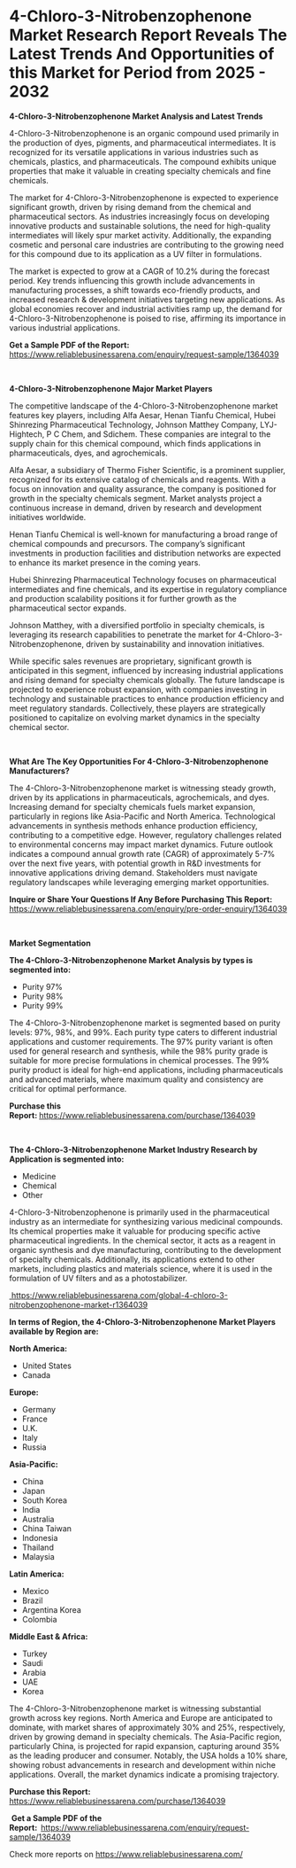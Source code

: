 <p><h1>4-Chloro-3-Nitrobenzophenone Market Research Report Reveals The Latest Trends And Opportunities of this Market for Period from 2025 - 2032</h1></p><p><strong>4-Chloro-3-Nitrobenzophenone Market Analysis and Latest Trends</strong></p>
<p><p>4-Chloro-3-Nitrobenzophenone is an organic compound used primarily in the production of dyes, pigments, and pharmaceutical intermediates. It is recognized for its versatile applications in various industries such as chemicals, plastics, and pharmaceuticals. The compound exhibits unique properties that make it valuable in creating specialty chemicals and fine chemicals.</p><p>The market for 4-Chloro-3-Nitrobenzophenone is expected to experience significant growth, driven by rising demand from the chemical and pharmaceutical sectors. As industries increasingly focus on developing innovative products and sustainable solutions, the need for high-quality intermediates will likely spur market activity. Additionally, the expanding cosmetic and personal care industries are contributing to the growing need for this compound due to its application as a UV filter in formulations.</p><p>The market is expected to grow at a CAGR of 10.2% during the forecast period. Key trends influencing this growth include advancements in manufacturing processes, a shift towards eco-friendly products, and increased research & development initiatives targeting new applications. As global economies recover and industrial activities ramp up, the demand for 4-Chloro-3-Nitrobenzophenone is poised to rise, affirming its importance in various industrial applications.</p></p>
<p><strong>Get a Sample PDF of the Report:&nbsp;</strong> <a href="https://www.reliablebusinessarena.com/enquiry/request-sample/1364039?utm_campaign=2175&utm_medium=2&utm_source=Github&utm_content=ia&utm_term=03042025&utm_id=4-chloro-3-nitrobenzophenone">https://www.reliablebusinessarena.com/enquiry/request-sample/1364039</a></p>
<p>&nbsp;</p>
<p><strong>4-Chloro-3-Nitrobenzophenone Major Market Players</strong></p>
<p><p>The competitive landscape of the 4-Chloro-3-Nitrobenzophenone market features key players, including Alfa Aesar, Henan Tianfu Chemical, Hubei Shinrezing Pharmaceutical Technology, Johnson Matthey Company, LYJ-Hightech, P C Chem, and Sdichem. These companies are integral to the supply chain for this chemical compound, which finds applications in pharmaceuticals, dyes, and agrochemicals.</p><p>Alfa Aesar, a subsidiary of Thermo Fisher Scientific, is a prominent supplier, recognized for its extensive catalog of chemicals and reagents. With a focus on innovation and quality assurance, the company is positioned for growth in the specialty chemicals segment. Market analysts project a continuous increase in demand, driven by research and development initiatives worldwide.</p><p>Henan Tianfu Chemical is well-known for manufacturing a broad range of chemical compounds and precursors. The company’s significant investments in production facilities and distribution networks are expected to enhance its market presence in the coming years.</p><p>Hubei Shinrezing Pharmaceutical Technology focuses on pharmaceutical intermediates and fine chemicals, and its expertise in regulatory compliance and production scalability positions it for further growth as the pharmaceutical sector expands.</p><p>Johnson Matthey, with a diversified portfolio in specialty chemicals, is leveraging its research capabilities to penetrate the market for 4-Chloro-3-Nitrobenzophenone, driven by sustainability and innovation initiatives.</p><p>While specific sales revenues are proprietary, significant growth is anticipated in this segment, influenced by increasing industrial applications and rising demand for specialty chemicals globally. The future landscape is projected to experience robust expansion, with companies investing in technology and sustainable practices to enhance production efficiency and meet regulatory standards. Collectively, these players are strategically positioned to capitalize on evolving market dynamics in the specialty chemical sector.</p></p>
<p>&nbsp;</p>
<p><strong>What Are The Key Opportunities For 4-Chloro-3-Nitrobenzophenone Manufacturers?</strong></p>
<p><p>The 4-Chloro-3-Nitrobenzophenone market is witnessing steady growth, driven by its applications in pharmaceuticals, agrochemicals, and dyes. Increasing demand for specialty chemicals fuels market expansion, particularly in regions like Asia-Pacific and North America. Technological advancements in synthesis methods enhance production efficiency, contributing to a competitive edge. However, regulatory challenges related to environmental concerns may impact market dynamics. Future outlook indicates a compound annual growth rate (CAGR) of approximately 5-7% over the next five years, with potential growth in R&D investments for innovative applications driving demand. Stakeholders must navigate regulatory landscapes while leveraging emerging market opportunities.</p></p>
<p><strong>Inquire or Share Your Questions If Any Before Purchasing This Report:</strong> <a href="https://www.reliablebusinessarena.com/enquiry/pre-order-enquiry/1364039?utm_campaign=2175&utm_medium=2&utm_source=Github&utm_content=ia&utm_term=03042025&utm_id=4-chloro-3-nitrobenzophenone">https://www.reliablebusinessarena.com/enquiry/pre-order-enquiry/1364039</a></p>
<p>&nbsp;</p>
<p><strong>Market Segmentation</strong></p>
<p><strong>The 4-Chloro-3-Nitrobenzophenone Market Analysis by types is segmented into:</strong></p>
<p><ul><li>Purity 97%</li><li>Purity 98%</li><li>Purity 99%</li></ul></p>
<p><p>The 4-Chloro-3-Nitrobenzophenone market is segmented based on purity levels: 97%, 98%, and 99%. Each purity type caters to different industrial applications and customer requirements. The 97% purity variant is often used for general research and synthesis, while the 98% purity grade is suitable for more precise formulations in chemical processes. The 99% purity product is ideal for high-end applications, including pharmaceuticals and advanced materials, where maximum quality and consistency are critical for optimal performance.</p></p>
<p><strong>Purchase this Report:&nbsp;</strong><a href="https://www.reliablebusinessarena.com/purchase/1364039?utm_campaign=2175&utm_medium=2&utm_source=Github&utm_content=ia&utm_term=03042025&utm_id=4-chloro-3-nitrobenzophenone">https://www.reliablebusinessarena.com/purchase/1364039</a></p>
<p>&nbsp;</p>
<p><strong>The 4-Chloro-3-Nitrobenzophenone Market Industry Research by Application is segmented into:</strong></p>
<p><ul><li>Medicine</li><li>Chemical</li><li>Other</li></ul></p>
<p><p>4-Chloro-3-Nitrobenzophenone is primarily used in the pharmaceutical industry as an intermediate for synthesizing various medicinal compounds. Its chemical properties make it valuable for producing specific active pharmaceutical ingredients. In the chemical sector, it acts as a reagent in organic synthesis and dye manufacturing, contributing to the development of specialty chemicals. Additionally, its applications extend to other markets, including plastics and materials science, where it is used in the formulation of UV filters and as a photostabilizer.</p></p>
<p><a href="https://www.reliablebusinessarena.com/global-4-chloro-3-nitrobenzophenone-market-r1364039?utm_campaign=2175&utm_medium=2&utm_source=Github&utm_content=ia&utm_term=03042025&utm_id=4-chloro-3-nitrobenzophenone">&nbsp;https://www.reliablebusinessarena.com/global-4-chloro-3-nitrobenzophenone-market-r1364039</a></p>
<p><strong>In terms of Region, the 4-Chloro-3-Nitrobenzophenone Market Players available by Region are:</strong></p>
<p>
    <p> <strong> North America: </strong>
        <ul>
            <li>United States</li>
            <li>Canada</li>
        </ul>
        </p> 
    <p> <strong> Europe: </strong>
        <ul>
            <li>Germany</li>
            <li>France</li>
            <li>U.K.</li>
            <li>Italy</li>
            <li>Russia</li>
        </ul>
        </p> 
    <p> <strong> Asia-Pacific: </strong>
        <ul>
            <li>China</li>
            <li>Japan</li>
            <li>South Korea</li>
            <li>India</li>
            <li>Australia</li>
            <li>China Taiwan</li>
            <li>Indonesia</li>
            <li>Thailand</li>
            <li>Malaysia</li>
        </ul>
        </p> 
    <p> <strong> Latin America: </strong>
        <ul>
            <li>Mexico</li>
            <li>Brazil</li>
            <li>Argentina Korea</li>
            <li>Colombia</li>
        </ul>
        </p> 
    <p> <strong> Middle East & Africa: </strong>
        <ul>
            <li>Turkey</li>
            <li>Saudi</li>
            <li>Arabia</li>
            <li>UAE</li>
            <li>Korea</li>
        </ul>
    </p>
    </p>
<p><p>The 4-Chloro-3-Nitrobenzophenone market is witnessing substantial growth across key regions. North America and Europe are anticipated to dominate, with market shares of approximately 30% and 25%, respectively, driven by growing demand in specialty chemicals. The Asia-Pacific region, particularly China, is projected for rapid expansion, capturing around 35% as the leading producer and consumer. Notably, the USA holds a 10% share, showing robust advancements in research and development within niche applications. Overall, the market dynamics indicate a promising trajectory.</p></p>
<p><strong>Purchase this Report: </strong><a href="https://www.reliablebusinessarena.com/purchase/1364039?utm_campaign=2175&utm_medium=2&utm_source=Github&utm_content=ia&utm_term=03042025&utm_id=4-chloro-3-nitrobenzophenone">https://www.reliablebusinessarena.com/purchase/1364039</a></p>
<p>&nbsp;<strong>Get a Sample PDF of the Report:&nbsp;&nbsp;</strong><a href="https://www.reliablebusinessarena.com/enquiry/request-sample/1364039?utm_campaign=2175&utm_medium=2&utm_source=Github&utm_content=ia&utm_term=03042025&utm_id=4-chloro-3-nitrobenzophenone">https://www.reliablebusinessarena.com/enquiry/request-sample/1364039</a></p>
<p><strong></strong></p>
<p>Check more reports on <a href="https://www.reliablebusinessarena.com/?utm_campaign=2175&utm_medium=2&utm_source=Github&utm_content=ia&utm_term=03042025&utm_id=4-chloro-3-nitrobenzophenone">https://www.reliablebusinessarena.com/</a></p>